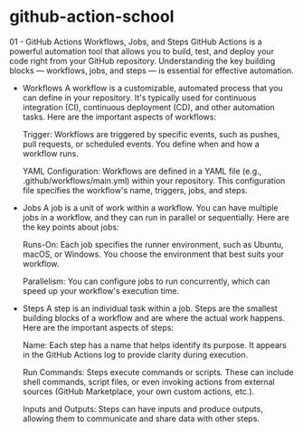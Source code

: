 # github-action-school
01 - GitHub Actions Workflows, Jobs, and Steps
    GitHub Actions is a powerful automation tool that allows you to build, test, and deploy your code right from your GitHub repository. Understanding the key building blocks — workflows, jobs, and steps — is essential for effective automation.

- Workflows
    A workflow is a customizable, automated process that you can define in your repository. It's typically used for continuous integration (CI), continuous deployment (CD), and other automation tasks. Here are the important aspects of workflows:

    Trigger: Workflows are triggered by specific events, such as pushes, pull requests, or scheduled events. You define when and how a workflow runs.

    YAML Configuration: Workflows are defined in a YAML file (e.g., .github/workflows/main.yml) within your repository. This configuration file specifies the workflow's name, triggers, jobs, and steps.

- Jobs
    A job is a unit of work within a workflow. You can have multiple jobs in a workflow, and they can run in parallel or sequentially. Here are the key points about jobs:

    Runs-On: Each job specifies the runner environment, such as Ubuntu, macOS, or Windows. You choose the environment that best suits your workflow.

    Parallelism: You can configure jobs to run concurrently, which can speed up your workflow's execution time.

- Steps
    A step is an individual task within a job. Steps are the smallest building blocks of a workflow and are where the actual work happens. Here are the important aspects of steps:

    Name: Each step has a name that helps identify its purpose. It appears in the GitHub Actions log to provide clarity during execution.

    Run Commands: Steps execute commands or scripts. These can include shell commands, script files, or even invoking actions from external sources (GitHub Marketplace, your own custom actions, etc.).

    Inputs and Outputs: Steps can have inputs and produce outputs, allowing them to communicate and share data with other steps.